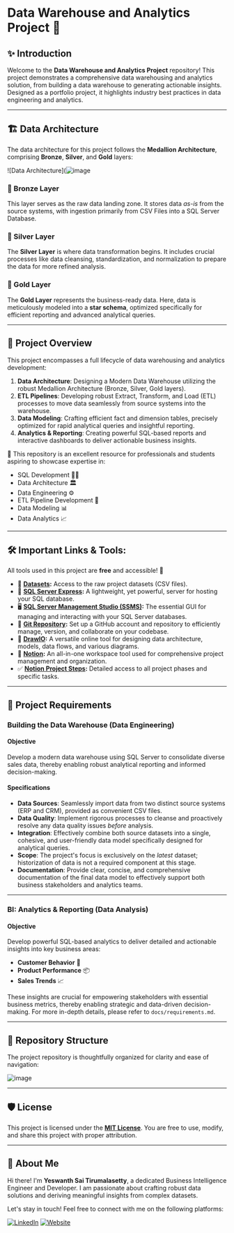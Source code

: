# Data Warehouse and Analytics Project 🚀

## ✨ Introduction

Welcome to the **Data Warehouse and Analytics Project** repository! This project demonstrates a comprehensive data warehousing and analytics solution, from building a data warehouse to generating actionable insights. Designed as a portfolio project, it highlights industry best practices in data engineering and analytics.

---

## 🏗️ Data Architecture

The data architecture for this project follows the **Medallion Architecture**, comprising **Bronze**, **Silver**, and **Gold** layers:

![Data Architecture](![image](https://github.com/user-attachments/assets/fd4f0f57-c71e-422e-bec8-d637cf21aeae)



### 🥉 Bronze Layer
This layer serves as the raw data landing zone. It stores data *as-is* from the source systems, with ingestion primarily from CSV Files into a SQL Server Database.

### 🥈 Silver Layer
The **Silver Layer** is where data transformation begins. It includes crucial processes like data cleansing, standardization, and normalization to prepare the data for more refined analysis.

### 🥇 Gold Layer
The **Gold Layer** represents the business-ready data. Here, data is meticulously modeled into a **star schema**, optimized specifically for efficient reporting and advanced analytical queries.

---

## 📖 Project Overview

This project encompasses a full lifecycle of data warehousing and analytics development:

1.  **Data Architecture**: Designing a Modern Data Warehouse utilizing the robust Medallion Architecture (Bronze, Silver, Gold layers).
2.  **ETL Pipelines**: Developing robust Extract, Transform, and Load (ETL) processes to move data seamlessly from source systems into the warehouse.
3.  **Data Modeling**: Crafting efficient fact and dimension tables, precisely optimized for rapid analytical queries and insightful reporting.
4.  **Analytics & Reporting**: Creating powerful SQL-based reports and interactive dashboards to deliver actionable business insights.

🎯 This repository is an excellent resource for professionals and students aspiring to showcase expertise in:
* SQL Development 🧑‍💻
* Data Architecture 🏛️
* Data Engineering ⚙️
* ETL Pipeline Development 🚀
* Data Modeling 📊
* Data Analytics 📈

---

## 🛠️ Important Links & Tools:

All tools used in this project are **free** and accessible! 🎉

* 📁 **[Datasets](datasets/):** Access to the raw project datasets (CSV files).
* 💾 **[SQL Server Express](https://www.microsoft.com/en-us/sql-server/sql-server-downloads):** A lightweight, yet powerful, server for hosting your SQL database.
* 🖥️ **[SQL Server Management Studio (SSMS)](https://learn.microsoft.com/en-us/sql/ssms/download-sql-server-management-studio-ssms?view=sql-server-ver16):** The essential GUI for managing and interacting with your SQL Server databases.
* 🐙 **[Git Repository](https://github.com/):** Set up a GitHub account and repository to efficiently manage, version, and collaborate on your codebase.
* 🎨 **[DrawIO](https://www.drawio.com/):** A versatile online tool for designing data architecture, models, data flows, and various diagrams.
* 📝 **[Notion](https://www.notion.com/):** An all-in-one workspace tool used for comprehensive project management and organization.
* ✅ **[Notion Project Steps](https://thankful-pangolin-2ca.notion.site/SQL-Data-Warehouse-Project-16ed041640ef80489667cfe2f380b269?pvs=4):** Detailed access to all project phases and specific tasks.

---

## 🎯 Project Requirements

### Building the Data Warehouse (Data Engineering)

#### Objective
Develop a modern data warehouse using SQL Server to consolidate diverse sales data, thereby enabling robust analytical reporting and informed decision-making.

#### Specifications
* **Data Sources**: Seamlessly import data from two distinct source systems (ERP and CRM), provided as convenient CSV files.
* **Data Quality**: Implement rigorous processes to cleanse and proactively resolve any data quality issues *before* analysis.
* **Integration**: Effectively combine both source datasets into a single, cohesive, and user-friendly data model specifically designed for analytical queries.
* **Scope**: The project's focus is exclusively on the *latest* dataset; historization of data is not a required component at this stage.
* **Documentation**: Provide clear, concise, and comprehensive documentation of the final data model to effectively support both business stakeholders and analytics teams.

---

### BI: Analytics & Reporting (Data Analysis)

#### Objective
Develop powerful SQL-based analytics to deliver detailed and actionable insights into key business areas:

* **Customer Behavior** 👥
* **Product Performance** 📦
* **Sales Trends** 📈

These insights are crucial for empowering stakeholders with essential business metrics, thereby enabling strategic and data-driven decision-making. For more in-depth details, please refer to `docs/requirements.md`.

---

## 📂 Repository Structure

The project repository is thoughtfully organized for clarity and ease of navigation:

![image](https://github.com/user-attachments/assets/e6ed198a-1bec-4518-b713-33bf90a8699f)


---

## 🛡️ License

This project is licensed under the **[MIT License](LICENSE)**. You are free to use, modify, and share this project with proper attribution.

---

## 🌟 About Me

Hi there! I'm **Yeswanth Sai Tirumalasetty**, a dedicated Business Intelligence Engineer and Developer. I am passionate about crafting robust data solutions and deriving meaningful insights from complex datasets.

Let's stay in touch! Feel free to connect with me on the following platforms:

[![LinkedIn](https://img.shields.io/badge/LinkedIn-0077B5?style=for-the-badge&logo=linkedin&logoColor=white)](https://linkedin.com/in/yeswanthsaitirumalasetty)
[![Website](https://img.shields.io/badge/Website-000000?style=for-the-badge&logo=google-chrome&logoColor=white)](https://www.yeswanthsaitirumalasetty.com)
